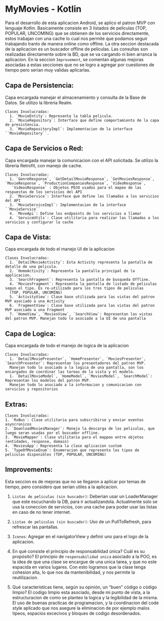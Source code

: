 # MyMovies - Kotlin

 
 
Para el desarrollo de esta aplicacion Android, se aplico el patron MVP con lenguaje Kotlin. 
Basicamente consiste en 3 listados de peliculas (TOP, POPULAR, UNCOMING) que se obtienen de los servicios directamente, estos trabajan con 
una cache lo cual nos permite que podamos seguir trabajando tranto de manera online como offline. 
La otra seccion destacada de la aplicacion es un buscador offline de peliculas. Las consultas son realizadas directamente sobre 
la BD, que se va cargando ni bien arranca la aplicacion. En la seccion `Improvement`, se comentan algunas mejoras asociadas a estas 
secciones que no se logro a agregar por cuestiones de tiempo pero serian muy validas aplicarlas. 

## Capa de Persistencia:
   Capa encargada manejar el almacenamiento y consulta de la Base de Datos. Se utilizo la libreria Realm.
   
    Clases Involucradas:
      1. `MovieEntity`: Representa la tabla pelicula.
      2. `MovieRepository`: Interface que define comportamiento de la capa de presistencia.
      3. `MovieRepositoryImpl`: Implementacion de la interface ``MovieRepository``.
      
      
## Capa de Servicios o Red:
   Capa encargada manejar la comunicacion con el API solicitada. Se utilizo la libreria Retrofit, con manejo de cache.
    
    Clases Involucradas:
      1. `GenreResponse`, `GetDetailMovieResponse`, `GetMoviesResponse`, `MovieResponse`, `ProductionCompaniesResponse`, `VideoResponse`,
       `VideosResponse` : Objetos POJO usados para el mapeo de las respuestas de los servicios del API 
      2. `MovieService`: Interface que define las llamadas a los servicios del API
      3. `MovieServiceImpl`: Implementacion de la interface ``MovieService``
      4. `MoveApi`: Define los endpoints de los servicios a llamar
      4. `ServiceUtils`: Clase utilitaria para realizar las llamadas a los servicios y configurar la cache
      
## Capa de Vista:
   Capa encargada de todo el manejo UI de la aplicacion
   
    Clases Involucradas:
      1. `DetailMovieActivity`: Esta Activity representa la pantalla de detalle de una pelicula. 
      2. `HomeActivity`: Representa la pantalla principal de la applicacion.
      3. `SearchFragment`: Representa la pantalla de busqueda Offline.  
      4. `MoviesFragment`: Representa la pantalla de listado de peliculas segun el tipo. Es re-utilizado para los tres tipos de peliculas 
      (TOP, POPULAR, UNCOMING)
      5. `ActivityView`: Clase base utilizada para las vistas del patron MVP asociado a una Activity
      6. `FragmentView`: Clase base utilizada para las vistas del patron MVP asociado a una Fragment
      7. `HomeView`, `MoviesView`, `SearchView`: Representan las vistas del patron MVP. Manejan todo lo asociado a la UI de una pantalla


## Capa de Logica:
   Capa encargada de todo el manejo de logica de la aplicacion
   
    Clases Involucradas:
      1. `DetailMoviePresenter`, `HomePresenter`, `MoviesPresenter`, `SearchPresenter`: Representan los presentadores del patron MVP. 
      Manejan todo lo asociado a la logica de una pantalla, son los encargados de coordinar las tareas de la vista y el modelo.
      1. `DetailMovieModel`, `HomeModel`, `MoviesModel`, `SearchModel`: Representan los modelos del patron MVP. 
      Manejan todo lo asociado a la informacion y comunicacion con servicios y repositorios
   

## Extras:
   
    Clases Involucradas:
    1. `RxBus`: Clase utilitaria para subscribirse y enviar eventos asyncronicos
    2. `DownloadMoviesManager`: Maneja la descarga de las peliculas, que luego seran usadas por el buscador offline.
    3. `MovieMapper`: Clase utilitaria para el mappeo entre objetos (entidades, response, domain)
    4. `MoviesApp`: Representa la clase aplicacion custom
    5. `TypeOfMovieEnum`: Enumeracion que representa los tipos de peliculas disponibles (TOP, POPULAR, UNCOMING)


## Improvements:
   Esta seccion es de mejoras que no se llegaron a aplicar por temas de tiempo, pero considero que serian utiles a la aplicacion. 
   
   1. `Listas de peliculas (sin buscador)`: Deberian usar un LoaderManager que este escuchando la DB, para ir actualizandola. 
     Actualmente solo se usa la coneccion de  servicios, con una cache para poder usar las listas en caso de no tener internet.
   2. `Listas de peliculas (sin buscador)`: Uso de un PullToRefresh, para refrescar las pantallas.
   3. `Iconos`: Agregar en el navigatorView y definir uno para el logo de la aplicacion.
      


1. En qué consiste el principio de responsabilidad única? Cuál es su propósito? 
 El principio de `responsabilidad unica` asociado a la POO, es la idea de que una clase se encargue de una unica tarea, y que no este 
 espacida en varios lugares. Con esto logramos que la clase tenga cohesion alta, lo que nos da mantenibilidad, y nos permite la 
 reutilizacion.
 
2. Qué características tiene, según su opinión, un “buen” código o código limpio?
 El codigo limpio esta asociado, desde mi punto de vista, a la estructuracion de como se planteo la logica y la legibilidad de la misma. 
 El uso de buenas practicas de programacion, y la coordinacion del code style aplicado que nos asegure la eliminacion de por ejemplo 
 malos tipeos, espacios excecivos y bloques de codigo desordenados.